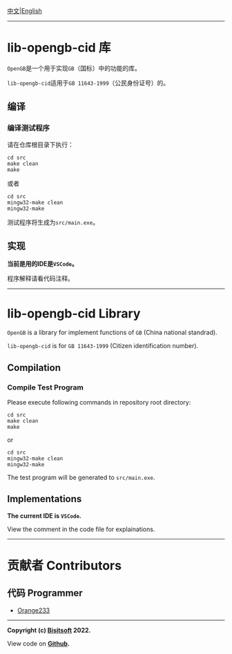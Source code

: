 [中文](#lib-opengb-cid-库)|[English](#lib-opengb-cid-library)

---

# lib-opengb-cid 库

`OpenGB`是一个用于实现`GB`（国标）中的功能的库。

`lib-opengb-cid`适用于`GB 11643-1999`（公民身份证号）的。

## 编译

### 编译测试程序

请在仓库根目录下执行：
```
cd src
make clean
make
```
或者
```
cd src
mingw32-make clean
mingw32-make
```

测试程序将生成为`src/main.exe`。

## 实现

**当前是用的IDE是`VSCode`。**

<!--[库解释](./doc/zh-CN/lib-explain.md)-->
程序解释请看代码注释。

---

# lib-opengb-cid Library

`OpenGB` is a library for implement functions of `GB` (China national standrad).

`lib-opengb-cid` is for `GB 11643-1999` (Citizen identification number).

## Compilation

### Compile Test Program

Please execute following commands in repository root directory:
```
cd src
make clean
make
```
or
```
cd src
mingw32-make clean
mingw32-make
```

The test program will be generated to `src/main.exe`.

## Implementations

**The current IDE is `VSCode`.**

<!--[Library Explainations](./doc/en-US/lib-explain.md)-->
View the comment in the code file for explainations.

---

# 贡献者 Contributors

## 代码 Programmer
* [Orange233](https://github.com/Orange23333)

---

**Copyright (c) [Bisitsoft](https://www.ourorangenet.com) 2022.**

View code on **[Github](https://github.com/Bisitsoft/lib-opengb-cid).**